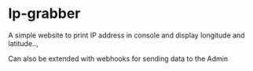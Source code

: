 # Ip-grabber
A simple website to print IP address in console and display longitude and latitude.., 


Can also be extended with webhooks for sending data to the Admin
